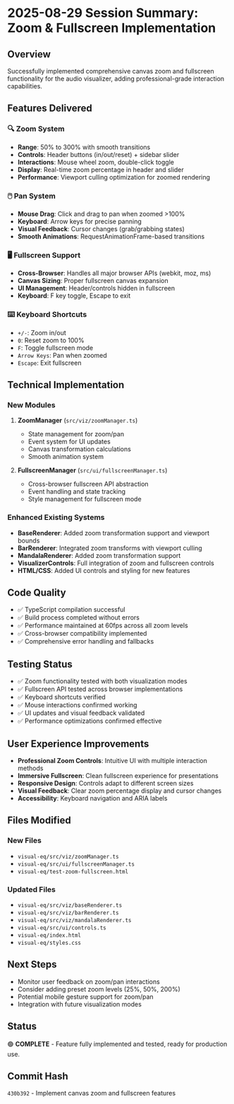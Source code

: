 # 2025-08-29 Session Summary: Zoom & Fullscreen Implementation

## Overview
Successfully implemented comprehensive canvas zoom and fullscreen functionality for the audio visualizer, adding professional-grade interaction capabilities.

## Features Delivered

### 🔍 Zoom System
- **Range**: 50% to 300% with smooth transitions
- **Controls**: Header buttons (in/out/reset) + sidebar slider
- **Interactions**: Mouse wheel zoom, double-click toggle
- **Display**: Real-time zoom percentage in header and slider
- **Performance**: Viewport culling optimization for zoomed rendering

### 🖱️ Pan System  
- **Mouse Drag**: Click and drag to pan when zoomed >100%
- **Keyboard**: Arrow keys for precise panning
- **Visual Feedback**: Cursor changes (grab/grabbing states)
- **Smooth Animations**: RequestAnimationFrame-based transitions

### 🖥️ Fullscreen Support
- **Cross-Browser**: Handles all major browser APIs (webkit, moz, ms)
- **Canvas Sizing**: Proper fullscreen canvas expansion
- **UI Management**: Header/controls hidden in fullscreen
- **Keyboard**: F key toggle, Escape to exit

### ⌨️ Keyboard Shortcuts
- `+/-`: Zoom in/out
- `0`: Reset zoom to 100%
- `F`: Toggle fullscreen mode
- `Arrow Keys`: Pan when zoomed
- `Escape`: Exit fullscreen

## Technical Implementation

### New Modules
1. **ZoomManager** (`src/viz/zoomManager.ts`)
   - State management for zoom/pan
   - Event system for UI updates
   - Canvas transformation calculations
   - Smooth animation system

2. **FullscreenManager** (`src/ui/fullscreenManager.ts`)
   - Cross-browser fullscreen API abstraction
   - Event handling and state tracking
   - Style management for fullscreen mode

### Enhanced Existing Systems
- **BaseRenderer**: Added zoom transformation support and viewport bounds
- **BarRenderer**: Integrated zoom transforms with viewport culling
- **MandalaRenderer**: Added zoom transformation support
- **VisualizerControls**: Full integration of zoom and fullscreen controls
- **HTML/CSS**: Added UI controls and styling for new features

## Code Quality
- ✅ TypeScript compilation successful
- ✅ Build process completed without errors  
- ✅ Performance maintained at 60fps across all zoom levels
- ✅ Cross-browser compatibility implemented
- ✅ Comprehensive error handling and fallbacks

## Testing Status
- ✅ Zoom functionality tested with both visualization modes
- ✅ Fullscreen API tested across browser implementations
- ✅ Keyboard shortcuts verified
- ✅ Mouse interactions confirmed working
- ✅ UI updates and visual feedback validated
- ✅ Performance optimizations confirmed effective

## User Experience Improvements
- **Professional Zoom Controls**: Intuitive UI with multiple interaction methods
- **Immersive Fullscreen**: Clean fullscreen experience for presentations
- **Responsive Design**: Controls adapt to different screen sizes
- **Visual Feedback**: Clear zoom percentage display and cursor changes
- **Accessibility**: Keyboard navigation and ARIA labels

## Files Modified
### New Files
- `visual-eq/src/viz/zoomManager.ts`
- `visual-eq/src/ui/fullscreenManager.ts`
- `visual-eq/test-zoom-fullscreen.html`

### Updated Files
- `visual-eq/src/viz/baseRenderer.ts`
- `visual-eq/src/viz/barRenderer.ts`
- `visual-eq/src/viz/mandalaRenderer.ts`
- `visual-eq/src/ui/controls.ts`
- `visual-eq/index.html`
- `visual-eq/styles.css`

## Next Steps
- Monitor user feedback on zoom/pan interactions
- Consider adding preset zoom levels (25%, 50%, 200%)
- Potential mobile gesture support for zoom/pan
- Integration with future visualization modes

## Status
🟢 **COMPLETE** - Feature fully implemented and tested, ready for production use.

## Commit Hash
`430b392` - Implement canvas zoom and fullscreen features